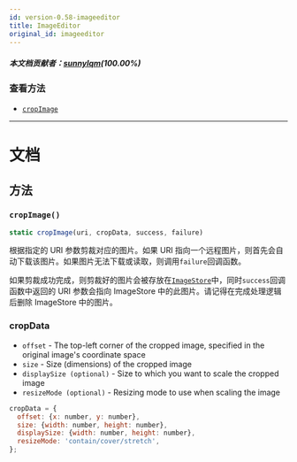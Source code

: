 ```yaml
---
id: version-0.58-imageeditor
title: ImageEditor
original_id: imageeditor
---
```


##### 本文档贡献者：[sunnylqm](https://github.com/search?q=sunnylqm%40qq.com+in%3Aemail&type=Users)(100.00%)

### 查看方法

* [`cropImage`](imageeditor.md#cropimage)

---

# 文档

## 方法

### `cropImage()`

```javascript
static cropImage(uri, cropData, success, failure)
```

根据指定的 URI 参数剪裁对应的图片。如果 URI 指向一个远程图片，则首先会自动下载该图片。如果图片无法下载或读取，则调用`failure`回调函数。

如果剪裁成功完成，则剪裁好的图片会被存放在[`ImageStore`](imagestore.md)中，同时`success`回调函数中返回的 URI 参数会指向 ImageStore 中的此图片。请记得在完成处理逻辑后删除 ImageStore 中的图片。

### cropData

* `offset` - The top-left corner of the cropped image, specified in the original image's coordinate space
* `size` - Size (dimensions) of the cropped image
* `displaySize (optional)` - Size to which you want to scale the cropped image
* `resizeMode (optional)` - Resizing mode to use when scaling the image

```javascript
cropData = {
  offset: {x: number, y: number},
  size: {width: number, height: number},
  displaySize: {width: number, height: number},
  resizeMode: 'contain/cover/stretch',
};
```